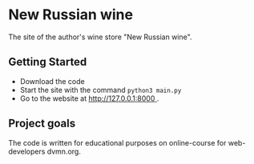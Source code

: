 # New Russian wine

The site of the author's wine store "New Russian wine".

## Getting Started

- Download the code
- Start the site with the command `python3 main.py`
- Go to the website at [http://127.0.0.1:8000 ](http://127.0.0.1:8000).

## Project goals

The code is written for educational purposes on online-course for web-developers dvmn.org.
